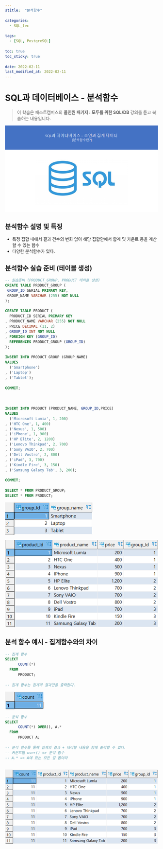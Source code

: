 ```yaml
---
stitle:  "분석함수"

categories:
  - SQL_lec

tags:
  - [SQL, PostgreSQL]

toc: true
toc_sticky: true
 
date: 2022-02-11
last_modified_at: 2022-02-11	
---
```


# SQL과 데이터베이스 - 분석함수



> 이 학습은 패스트캠퍼스의 **올인원 패키지 : 모두를 위한 SQL/DB** 강의를 듣고 복습하는 내용입니다.

![image-20220211154410528](md-images/image-20220211154410528.png)

## 분석함수 설명 및 특징

- 특정 집합 내에서 결과 건수의 변화 없이 해당 집합안에서 합계 및 카운트 등을 계산할 수 있는 함수
- 다양한 분석함수가 있다.



## 분석함수 실습 준비 (테이블 생성)

```sql
-- 실습준비 (PRODUCT_GROUP, PRODUCT 테이블 생성)
CREATE TABLE PRODUCT_GROUP (
 GROUP_ID SERIAL PRIMARY KEY,
 GROUP_NAME VARCHAR (255) NOT NULL
);
 
CREATE TABLE PRODUCT (
  PRODUCT_ID SERIAL PRIMARY KEY
, PRODUCT_NAME VARCHAR (255) NOT NULL
, PRICE DECIMAL (11, 2)
, GROUP_ID INT NOT NULL
, FOREIGN KEY (GROUP_ID) 
  REFERENCES PRODUCT_GROUP (GROUP_ID)
);

INSERT INTO PRODUCT_GROUP (GROUP_NAME)
VALUES
  ('Smartphone')
, ('Laptop')
, ('Tablet');

COMMIT; 


 
INSERT INTO PRODUCT (PRODUCT_NAME, GROUP_ID,PRICE)
VALUES
  ('Microsoft Lumia', 1, 200)
, ('HTC One', 1, 400)
, ('Nexus', 1, 500)
, ('iPhone', 1, 900)
, ('HP Elite', 2, 1200)
, ('Lenovo Thinkpad', 2, 700)
, ('Sony VAIO', 2, 700)
, ('Dell Vostro', 2, 800)
, ('iPad', 3, 700)
, ('Kindle Fire', 3, 150)
, ('Samsung Galaxy Tab', 3, 200);

COMMIT;

SELECT * FROM PRODUCT_GROUP;
SELECT * FROM PRODUCT; 
```

![image-20220211154012866](md-images/image-20220211154012866.png)

![image-20220211154022885](md-images/image-20220211154022885.png)





## 분석 함수 예시 - 집계함수와의 차이

```sql
-- 집계 함수
SELECT
	  COUNT(*)
  FROM
	  PRODUCT;
	  
-- 집계 함수는 집계의 결과만을 출력한다.
```

![image-20220211154106968](md-images/image-20220211154106968.png)



```sql
-- 분석 함수
SELECT
	  COUNT(*) OVER(), A.*
  FROM
	  PRODUCT A;
	  
-- 분석 함수를 통해 집계의 결과 + 테이블 내용을 함께 출력할 수 있다.
-- 카운트별 over() => 분석 함수
-- A.* => A에 있는 모든 걸 뽑아라
	 

```

![image-20220211154237507](md-images/image-20220211154237507.png)

